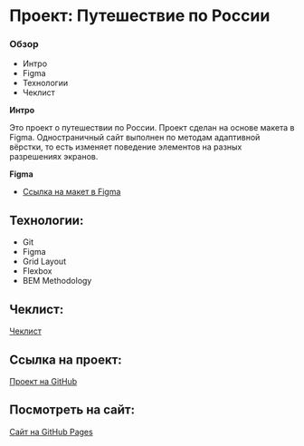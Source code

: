 # Проект: Путешествие по России

### Обзор
* Интро
* Figma
* Технологии
* Чеклист

**Интро**

Это проект о путешествии по России.
Проект сделан на основе макета в Figma. Одностраничный сайт выполнен по методам адаптивной вёрстки, то есть изменяет поведение элементов на разных разрешениях экранов.

**Figma**

* [Ссылка на макет в Figma](https://www.figma.com/file/5S2WSbEFL6awjVWJ0NWL8Q/Sprint-3_-Russia-_-desktop-mobile?node-id=28503%3A0)

## Технологии: 

* Git
* Figma
* Grid Layout 
* Flexbox
* BEM Methodology

## Чеклист: 

[Чеклист](https://code.s3.yandex.net/web-developer/checklists/new-program/checklist-3/index.html) 

## Ссылка на проект:

[Проект на GitHub](https://github.com/oleg-titov/russian-travel)

## Посмотреть на сайт:

[Сайт на GitHub Pages](https://oleg-titov.github.io/russian-travel/)
